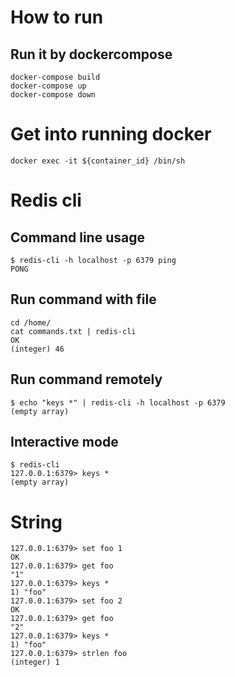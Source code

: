 # How to run
## Run it by dockercompose
```
docker-compose build
docker-compose up
docker-compose down
```

# Get into running docker
```
docker exec -it ${container_id} /bin/sh
```

# Redis cli
## Command line usage
```
$ redis-cli -h localhost -p 6379 ping
PONG
```

## Run command with file
```
cd /home/
cat commands.txt | redis-cli 
OK
(integer) 46
```

## Run command remotely
```
$ echo "keys *" | redis-cli -h localhost -p 6379
(empty array)
```

## Interactive mode
```
$ redis-cli
127.0.0.1:6379> keys *
(empty array)
```

# String
```
127.0.0.1:6379> set foo 1
OK
127.0.0.1:6379> get foo
"1"
127.0.0.1:6379> keys * 
1) "foo"
127.0.0.1:6379> set foo 2
OK
127.0.0.1:6379> get foo
"2"
127.0.0.1:6379> keys * 
1) "foo"
127.0.0.1:6379> strlen foo
(integer) 1
```


